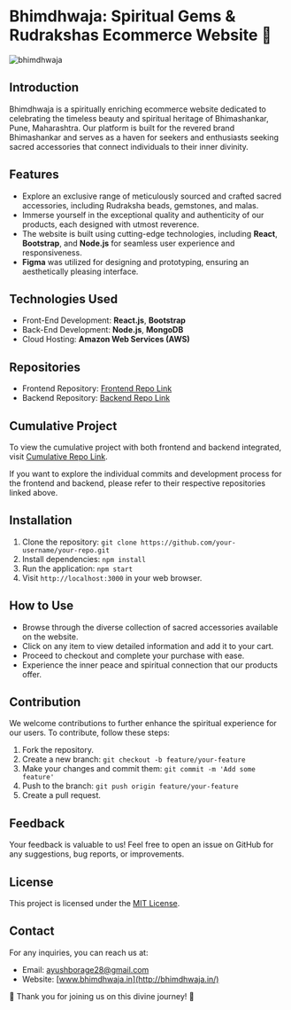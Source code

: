 # Bhimdhwaja: Spiritual Gems & Rudrakshas Ecommerce Website 📿

![bhimdhwaja](https://github.com/AyushBorage28/Bhimdhwaja/assets/99349720/109a2233-62e0-4c48-9adb-772e2cc32161)

## Introduction

Bhimdhwaja is a spiritually enriching ecommerce website dedicated to celebrating the timeless beauty and spiritual heritage of Bhimashankar, Pune, Maharashtra. Our platform is built for the revered brand Bhimashankar and serves as a haven for seekers and enthusiasts seeking sacred accessories that connect individuals to their inner divinity.

## Features

- Explore an exclusive range of meticulously sourced and crafted sacred accessories, including Rudraksha beads, gemstones, and malas.
- Immerse yourself in the exceptional quality and authenticity of our products, each designed with utmost reverence.
- The website is built using cutting-edge technologies, including **React**, **Bootstrap**, and **Node.js** for seamless user experience and responsiveness.
- **Figma** was utilized for designing and prototyping, ensuring an aesthetically pleasing interface.

## Technologies Used

- Front-End Development: **React.js**, **Bootstrap**
- Back-End Development: **Node.js**, **MongoDB**
- Cloud Hosting: **Amazon Web Services (AWS)**

## Repositories

- Frontend Repository: [Frontend Repo Link](https://github.com/AyushBorage28/bhimdwaja-frontend)
- Backend Repository: [Backend Repo Link](https://github.com/AyushBorage28/bhimdhwaja-backend)

## Cumulative Project

To view the cumulative project with both frontend and backend integrated, visit [Cumulative Repo Link](https://github.com/AyushBorage28/Bhimdhwaja). 

If you want to explore the individual commits and development process for the frontend and backend, please refer to their respective repositories linked above.

## Installation

1. Clone the repository: `git clone https://github.com/your-username/your-repo.git`
2. Install dependencies: `npm install`
3. Run the application: `npm start`
4. Visit `http://localhost:3000` in your web browser.

## How to Use

- Browse through the diverse collection of sacred accessories available on the website.
- Click on any item to view detailed information and add it to your cart.
- Proceed to checkout and complete your purchase with ease.
- Experience the inner peace and spiritual connection that our products offer.

## Contribution

We welcome contributions to further enhance the spiritual experience for our users. To contribute, follow these steps:

1. Fork the repository.
2. Create a new branch: `git checkout -b feature/your-feature`
3. Make your changes and commit them: `git commit -m 'Add some feature'`
4. Push to the branch: `git push origin feature/your-feature`
5. Create a pull request.

## Feedback

Your feedback is valuable to us! Feel free to open an issue on GitHub for any suggestions, bug reports, or improvements.

## License

This project is licensed under the [MIT License](link-to-your-license-file).

## Contact

For any inquiries, you can reach us at:
- Email: ayushborage28@gmail.com
- Website: [www.bhimdhwaja.in](http://bhimdhwaja.in/)

🙏 Thank you for joining us on this divine journey! 🙏
